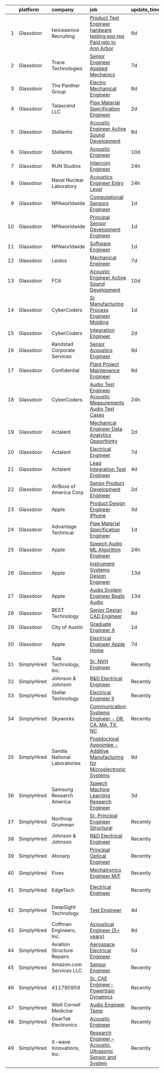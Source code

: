 

|    | platform    | company                      | job                                                                                                                                                                                                                                                                                                                                                                                                                                                                                                                                                                                                                                                                                                                                                                                                                                                                                                                                                                                                                                                                                                                                                                                                                                                                                                                                                                                                                                                                                                                                                      | update_time   | location                       |
|---:|:------------|:-----------------------------|:---------------------------------------------------------------------------------------------------------------------------------------------------------------------------------------------------------------------------------------------------------------------------------------------------------------------------------------------------------------------------------------------------------------------------------------------------------------------------------------------------------------------------------------------------------------------------------------------------------------------------------------------------------------------------------------------------------------------------------------------------------------------------------------------------------------------------------------------------------------------------------------------------------------------------------------------------------------------------------------------------------------------------------------------------------------------------------------------------------------------------------------------------------------------------------------------------------------------------------------------------------------------------------------------------------------------------------------------------------------------------------------------------------------------------------------------------------------------------------------------------------------------------------------------------------|:--------------|:-------------------------------|
|  1 | Glassdoor   | twiceasnice Recruiting       | [Product Test Engineer  hardware testing exp  req  Paid relo to Ann Arbor ](https://www.glassdoor.com/partner/jobListing.htm?pos=124&ao=1110586&s=58&guid=0000018290d9b650b9b9500d5467fe70&src=GD_JOB_AD&t=SR&vt=w&ea=1&cs=1_1926d93a&cb=1660287563674&jobListingId=1008056457133&cpc=A65DF3A704A48F9B&jrtk=3-0-1ga8djdjnjor8801-1ga8djdk7ihlh800-818408ee6953d690--6NYlbfkN0AIiLXtwtv0BDns9BiY4ItblantFozdL6jLmLxNvS8mvobmNrnUvGB6oO9HVe588FX1XpSwbcwc2xKDwcUNHfmp6JlLdOf3v2O-_cxYwq284dPXtGxhdyVdw3-UoqzFprDS0GQbYOl5dao4Y8MC_E9ezcu-jKQdwydv6ZpBML5NWem6rWLN8r5N6sPkWEFQcgxZD8x7QE81cQQ3N6ZZUWWHtOeRDluBl3yxdI2fN0jsrvCb26xE7zXlAO9-z1lTwKlEaDq_ewLPM-NOhz-z5TGCziFUlAGBPrbymU8_XW5Y-aa2-gY3WJm8i5f5WKW_7VRAf4jKvhMub9iuldVNr4qQO0XnumUP6as41dfdYlHhlG682vTTfnHB95pB_CfctQJvjH7dI21ioB2XS-U9zOh3StRh3bYYN4nvr9Rx6lFxokK6Pcfr28D3drm3l_gFG1XhytKHsr7kNecbLQL4z44rfFk-gc7-2Z38Mg7Fw2bF3aIx2q43kpRezbxL26o0BS_SURTL9zD9cgvNFwf7vDdpzYWDmk_mB3IOIsj4iWtXl19FBirdi6f_Ubw5O5QyjqY%3D)                                                                                                                                                                                                                                                                                                                                                                                                                                                                                                                                                                       | 6d            | Michigan                       |
|  2 | Glassdoor   | Trane Technologies           | [Senior Engineer  Applied Mechanics](https://www.glassdoor.com/partner/jobListing.htm?pos=109&ao=1110586&s=58&guid=0000018290d9b650b9b9500d5467fe70&src=GD_JOB_AD&t=SR&vt=w&cs=1_8f453bd9&cb=1660287563672&jobListingId=1008052888709&cpc=EA19F5B90D514204&jrtk=3-0-1ga8djdjnjor8801-1ga8djdk7ihlh800-7162144d83919945--6NYlbfkN0Da44vtOp6gikr8DZH0EXuV_TqGL9GOBsYLC_HWBST2HHQE6ZuzaTGDEXu8_Ke6egeovbPLMWrBH0CFUGJW2omBKMcaWm38yMnw0IBv5qWktFBgsmtnj_i9ppx0yCDQJZoca_uDxBD3UDjvT_QueGFvuf0Rr229fgc73tfm_HFx946MP9qXvi6lsrQsxm7IZyBt8e0aVRew9imWL6d0MDVbD0RMHnu6OTrTmhn9uwOR5tKN1CyJyhpJT0z5k0Kv96eDGKHMLrT5jpaDF5OjeBl4HHQlSNsE5CbNANve2hshBD6MdYqQ2mF1NA0UQqH4SZXiPrhQXLsCJKnITGrtY5VA35EdPAsjVsOPQhaxpuvU6YnWTDWirTlnqe1SLEvtA9kr-B0hlvKNu2SzAfmkDykA6LXSQJjVVqXDnCxA3uKIhWR6MOCOrcw2Hjydn69sZPA9_tV4Rlt7fF1M0-4n-XiA8JKT7lO3p2jAm1amlZAVfARsImMbbSf9z3VhmdwLjXhxRbJwbbOs2rOW3-LX74xodhOGQbabKhWfa0d5VjB1cCwN1uobRS-yw7-9m0II4JpEfYWCzMx6DM21BTuCfzzrgl-o3cTO7tFwIbYdLdAsgrv9nSb9kj4U5bCE6_CNkPvKdZm4m8X36wDN6eTmPvP-I4LIdDZ3kj68X0FnYrPUbMGZ5ElcOjDvOwXmXGQP7sWxU1frab4MgCvRDEdUPCvcv3aXma7dXAkTztIuFLl6Fk79O7KDrlGckvFXZK6tMh0khKKn0bkcT99m3j-U6icWyBUzerJY0u_N61ddbvKoJFtIw_YxzX4_yWmo4RarmEVUTioGExCWlBI9c-7sFG6peHD8R6GU22dYgt2FSPsR7oVWMHBWTuhKNMZ_uVaJKR58ILF-nQrO5sdLDaCj6ZrZpO32L8X6iYbZyJ77O5v0Dty7fQvybZrtgQj4MOMAz2jAZWWcKBsSKVhC6bbR9jBqj9tOWTLpF111EM9TA1qnK0-oeA1OQnv6AzapYSSPRTlQjcqDTF8zN9P9N-02GALrEhClb5Ie25w2FQvepGvZdirM7756d2uKUhvk5bBBCXua6Z67K32f91gyVI85GeCv9Y3XCVPfY3fSy9gJ8ylpek1sHvzVQon7t0dxtM5f5XnNVUg5mJuY2urRSr2S7gUi) | 7d            | Minneapolis, MN                |
|  3 | Glassdoor   | The Panther Group            | [Electro Mechanical Engineer](https://www.glassdoor.com/partner/jobListing.htm?pos=113&ao=1110586&s=58&guid=0000018290d9b650b9b9500d5467fe70&src=GD_JOB_AD&t=SR&vt=w&ea=1&cs=1_b4b1e434&cb=1660287563673&jobListingId=1008050059048&cpc=7F6F94E2229B3AB5&jrtk=3-0-1ga8djdjnjor8801-1ga8djdk7ihlh800-9bce4c443ee2930e--6NYlbfkN0CNPMheye81CzYnvunZY7yovNfSZKsgaMjzK-BTgXufI2fDZqb14OtID8EITmQy8dP78hRLJsh6iTajQqbvgwvBxltJ_9vqBoxt12fV9NNkJJ5TTAZhNVf6N1ZjLvXmUm0ZpLI7GSPFe2upSBoDuOcAykBCwlsAOt8C4PLhmJCcx70hWAcwIc5Ouq7mk0X4SUUCg32h0WX9pyvN782CPkMW1nuy2npPhhO2RgZX6mvsnn5_OMATXgygGXUwoqA251t5mI54ongdHqEJrrMfT3yEvlj9GQCK2Z8gGQS9WncKq33pmGA7QxlltmidHHI6pple6ymN1P9vDGoWvrLEzXLO8UaJSQCx0Mt1KJz8vZou2VgluYW3chw_P80c_jkjSd0BWVnz7ztKaZasTROgVjRKLo38TrtjSwa7pnAQMJSjlR964RxZUV2wgaGRRr6Ds0dDUlDGcVtNFL4LAr4ODlNdLmfnu9F9Tj8DyofFRxRWOpv2Si_-GvyHrL_Vs--e0mxhXw48JNh7yN_VfFJ-Tbv_)                                                                                                                                                                                                                                                                                                                                                                                                                                                                                                                                                                                                                                                                   | 8d            | Westford, MA                   |
|  4 | Glassdoor   | Talascend LLC                | [Pipe Material Specification Engineer](https://www.glassdoor.com/partner/jobListing.htm?pos=118&ao=1110586&s=58&guid=0000018290d9b650b9b9500d5467fe70&src=GD_JOB_AD&t=SR&vt=w&cs=1_bb0705a8&cb=1660287563674&jobListingId=1008063617075&cpc=0C139D4CAD5A6DB2&jrtk=3-0-1ga8djdjnjor8801-1ga8djdk7ihlh800-c14114ed11fa4084--6NYlbfkN0A-3IYaeEhfDCYezwuNiSoEZhCKQ47a3B5wpd5gd9dwuflAjOs3iev0mYUVRxAkCL0xS6j8y4EC6Nl_8UW4ctLQsk2_5x7_Nhs2809fQ4dMsYtoPtDWnqc-9fBvUvtF6rMi5tG-3ouzlk7wl_wADGqLy__os7ejZAXlwAzewH4pcEn_9-CReWt9ohgKUvNu1PKmidc_FRPEVs7hJBWEDtjhLUiN_u_G7rCeXwh1vUsyqe1Gg0GZOFi6M8o-8LzHv1ewp4LAly4pI_2ApTOyl8ayZG9cNW73RfGdHK3sB7oYhWjFqtixilAmmu5zWqNvY9Zh7YHF3KjxLyAsF0cLn3Z7MCrXNwqTWvHDP8AzdxqADtLmnDz2_UfLYam37TR77vV0WYO_4_tuaQs3Rm10TZQ69lYsu0DuIWYAv6k6DUHStAHc-RvaJUzWW8sl_kGjJzxCEAn7IqWPMTjCuJ9IDCYfoxikrK9fcJuM4OlwhtKEdSbKmU0Z4r-u5w3ChnmksM4TWf7MlhzMaOU5ZnGVrWrdHAwpEJW9HGMBuzbJedrPC4jHM0XX1d35BVuiEEFXLwpMz-zA0Lc9mM_PHXrUvr_cUvChi51KTg2tNZ7azY35T7tu2GkPT_wyOWhrQwL2lTk%3D)                                                                                                                                                                                                                                                                                                                                                                                                                                                                                                                                                 | 2d            | Houston, TX                    |
|  5 | Glassdoor   | Stellantis                   | [Acoustic Engineer   Active Sound Development](https://www.glassdoor.com/partner/jobListing.htm?pos=102&ao=1110586&s=58&guid=0000018290d9b650b9b9500d5467fe70&src=GD_JOB_AD&t=SR&vt=w&cs=1_acabc0cd&cb=1660287563670&jobListingId=1008050204290&cpc=654405A9B1E0A9F5&jrtk=3-0-1ga8djdjnjor8801-1ga8djdk7ihlh800-c7e2570fed956f69--6NYlbfkN0ACPwgM8vN-agjfeQIp8j7bA6rWcStjIJMvSUoZk9GVGcDJJwNgGW8XfQR4iiXNq551mEFrQ_g44G9Ra8-4xH1eQBHZaYwz4Dulg-60AXEjNOAEK1_ISQpjsxwV1js2DDl6hmwUZ70xW1aPBEr4ApYcpRaWNBJD2bkUkZtTiKnn-FZ7CHhQL5KKVIK2i9A-oiE4eeS4JEwjCxmqOtc3X7AmM5b5iPND0Y_mNXoX7jD2qWey2wnSfXyTFK-RvPogq7MxPv9avE_HSiwBohpsuQwYEHSfG-noQO1uFS05_EbLsenk5YEjFlBZh0UbazF-edg0knFW6B2OCZL9Ged1v0RF2_J_BaR3_Xr2INDSsJY30YFEnC6ex4WP0-NHgcVu1K7usm-H80cVLAmxppNf2yNNrwWGkF2_Ukae1ZaWyeznPRqJaHOhF_2Azz55C_Q_yXu7p4V8Trn-WkW81WRmIZ_EdCN8GiDCiEU0pt7MF6OcdAyErXCG4Ad5OsbkR9qCaKtepxM-e0wjPDu3w2-X51-4PvVrSt7gsbBKPdqNcqALcw%3D%3D)                                                                                                                                                                                                                                                                                                                                                                                                                                                                                                                                                                                                                           | 8d            | Auburn Hills, MI               |
|  6 | Glassdoor   | Stellantis                   | [Acoustic Engineer](https://www.glassdoor.com/partner/jobListing.htm?pos=126&ao=1136043&s=58&guid=0000018290d9b650b9b9500d5467fe70&src=GD_JOB_AD&t=SR&vt=w&cs=1_32bb7c33&cb=1660287563674&jobListingId=1008044719763&jrtk=3-0-1ga8djdjnjor8801-1ga8djdk7ihlh800-33c83221f6438577-)                                                                                                                                                                                                                                                                                                                                                                                                                                                                                                                                                                                                                                                                                                                                                                                                                                                                                                                                                                                                                                                                                                                                                                                                                                                                       | 10d           | Auburn Hills, MI               |
|  7 | Glassdoor   | RUN Studios                  | [Intercom Engineer](https://www.glassdoor.com/partner/jobListing.htm?pos=129&ao=1136043&s=58&guid=0000018290d9b650b9b9500d5467fe70&src=GD_JOB_AD&t=SR&vt=w&cs=1_8112ce71&cb=1660287563674&jobListingId=1008067515374&jrtk=3-0-1ga8djdjnjor8801-1ga8djdk7ihlh800-bde0d3f7a9f0b29f-)                                                                                                                                                                                                                                                                                                                                                                                                                                                                                                                                                                                                                                                                                                                                                                                                                                                                                                                                                                                                                                                                                                                                                                                                                                                                       | 24h           | Redmond, WA                    |
|  8 | Glassdoor   | Naval Nuclear Laboratory     | [Acoustics Engineer  Entry Level ](https://www.glassdoor.com/partner/jobListing.htm?pos=130&ao=1136043&s=58&guid=0000018290d9b650b9b9500d5467fe70&src=GD_JOB_AD&t=SR&vt=w&cs=1_47b0e61d&cb=1660287563674&jobListingId=1008066571741&jrtk=3-0-1ga8djdjnjor8801-1ga8djdk7ihlh800-66c6ea0d955423f3-)                                                                                                                                                                                                                                                                                                                                                                                                                                                                                                                                                                                                                                                                                                                                                                                                                                                                                                                                                                                                                                                                                                                                                                                                                                                        | 24h           | West Mifflin, PA               |
|  9 | Glassdoor   | NPAworldwide                 | [Computational Sensors Engineer](https://www.glassdoor.com/partner/jobListing.htm?pos=111&ao=1110586&s=58&guid=0000018290d9b650b9b9500d5467fe70&src=GD_JOB_AD&t=SR&vt=w&cs=1_d8ecf0f9&cb=1660287563672&jobListingId=1008065054333&cpc=AC285F3A3ECA6BB0&jrtk=3-0-1ga8djdjnjor8801-1ga8djdk7ihlh800-0624bb706b82a1e6--6NYlbfkN0C9BnvUC2OfFUcEeCwFAziw5WmrWmoYFT5czV5v4GtF8yAU3TOaJTADF1LsBJ8rk5it0gqQsKc1GhmqX7DuQ1bghkVMtvTGXEXHZLqOlW70hBFJ8IJ_0RLETyKdyukX3ysw9fcQVpU2pn8uQNHs83WSINjuB0HbWevvUAGGNywLoJGeBjnFTUiN6fxn8W5pCwinHPeI7AmGINOKihrH4qUaG4eBiouBsI0GqQ2rbeykMoZsCTPa5Fh2ASByEfwB5cY5FyhvafYUzvO52JGHcN3UlgSU_id_LrqwuogvdacXF64IXa6HBnjJsCM1vqI_nhrxarkFJJ4sRFeusFAvRjwgl_Y4uebLQwI6bQMlOv9rFAJ5dEoCLbuTNh-41TPT7oaGtO2lRwunfhcW8I93ezPdDyPRWvTB4gd_4V-u6zgvX6PzN5In84LmgfuEKxYyYbAWC3uvWsVdoB0AvOXjbefB5bjCbBgFumyvOYYytuzPwAFTQmw2oBtJOLm5uywbiHpMuhM4YhKLKUa8EjOwR3-301J4bUTks_w%3D)                                                                                                                                                                                                                                                                                                                                                                                                                                                                                                                                                                                                                                                       | 1d            | Cambridge, MA                  |
| 10 | Glassdoor   | NPAworldwide                 | [Principal Sensor Development Engineer](https://www.glassdoor.com/partner/jobListing.htm?pos=123&ao=1110586&s=58&guid=0000018290d9b650b9b9500d5467fe70&src=GD_JOB_AD&t=SR&vt=w&cs=1_3c4edc57&cb=1660287563674&jobListingId=1008065054688&cpc=F41FEAB56D215062&jrtk=3-0-1ga8djdjnjor8801-1ga8djdk7ihlh800-c675e75894e4b711--6NYlbfkN0C9BnvUC2OfFUcEeCwFAziw5WmrWmoYFT5czV5v4GtF8yAU3TOaJTADF1LsBJ8rk5it0gqQsKc1GrLGn4SNA-2P1rusDar7QehVblwO-Z2jaIxh3lbd4vAlE1Z7cPaHAylW4UGUpLNnh6xnhT7BZHzAbZSnsr6o-08KG5yyjzsAkSamwr72UhTKt6RXyZpo_6y31O5bEGJ39XQGFYhmZLZR7pfsh_FqvKQWg9hMVLau-O1Y3QeO0rMswp69hVKmHIuI1C0HSkk0oL_3UkPVfXDjDIOWI9YZ4vt6xlOvPyCqpei3rEgiPyoA_UrlHravYx_tq7Ll58H2AP7PYd0TpcLap-jfXU4mwSFV6qex79G21aJlNVMLifnW2qQPmeyp_Kkc06zEhpfguER6dX-h3FzzILGuvDxuOA0ZKvfT-6Oh0yGaMNP5bZOWD_ZYmwMPE6qYgz81rtyXE2pwrxMjzbJ_K1JLqT_7P_bM1DIocEmtIdSj5sqtPHx0m34_Gibcac5Bo_TNwT7SQCV-x66s4x75N0d4CgiNczQ%3D)                                                                                                                                                                                                                                                                                                                                                                                                                                                                                                                                                                                                                                                | 1d            | Cambridge, MA                  |
| 11 | Glassdoor   | NPAworldwide                 | [Software Engineer](https://www.glassdoor.com/partner/jobListing.htm?pos=117&ao=1110586&s=58&guid=0000018290d9b650b9b9500d5467fe70&src=GD_JOB_AD&t=SR&vt=w&cs=1_0e1a6dc0&cb=1660287563674&jobListingId=1008065054332&cpc=F41FEAB56D215062&jrtk=3-0-1ga8djdjnjor8801-1ga8djdk7ihlh800-1b42747f7f84df9f--6NYlbfkN0C9BnvUC2OfFUcEeCwFAziw5WmrWmoYFT5czV5v4GtF8yAU3TOaJTADF1LsBJ8rk5it0gqQsKc1GmcmWXD1n4l170qxofn1YaOiklylE7o_6WOfKk0axPgkXyA-Qg4s2-3ZKsyPL7sao5RQacuoCd7GdNm0u1u1zgEnGNauWJJF11fzwh5l2E06dMba0ZRaMTVIdFJbkLBgjSfQTKnp4RlGjMHk2uJW_IV3cQ7kqiLG3GamHO2AAiGKx5vsgEiiyekJYJf6-W10CDYv7k_eLV5jKo47rdVOiO-Cc8wUbM5trlWlpo_GhLu5RhZ3gcq2JiRZ61OEGF_OJ9PRnNI9D0EeYbDWjRXZ_NUYDgqqCdJeltzIbrItAQJxkinFfUtxlWKS5-aIk2xfhr7nI2o5_Qv9FD_j6Q8PCBNUUq3RowJC0wWqh8j7Xhn6R9mUoKN6P0DR_18BCIlMIQGAWg7_4SaCmB_6IHLHvYXW_n-AjA4r-uMhoUvFOPDtlDvLb-0HL5hOKaFFg5yHkCgym8WSQXpZ_vg4R39w3cM%3D)                                                                                                                                                                                                                                                                                                                                                                                                                                                                                                                                                                                                                                                                    | 1d            | Concord, MA                    |
| 12 | Glassdoor   | Leidos                       | [Mechanical Engineer](https://www.glassdoor.com/partner/jobListing.htm?pos=104&ao=1110586&s=58&guid=0000018290d9b650b9b9500d5467fe70&src=GD_JOB_AD&t=SR&vt=w&cs=1_b33b48d0&cb=1660287563671&jobListingId=1008053694720&cpc=9C4F014304452074&jrtk=3-0-1ga8djdjnjor8801-1ga8djdk7ihlh800-c6450fb10b458ebf--6NYlbfkN0CZUO70VSdYKA8PR3jfrSh5ljhqJhfDt0PzQCMubt8cRihWbmqO_-Ccw6DGinMZCyIPWtTPPZwF6UgqaVCwLr_hxp5BhKDxUT6PykQEQc_QvVclc29c7X1TkEBxbSqjiHIslcrEBKkKZ4VTVCWpvJqO1x1TU1SR5qYEqCjEDaO3rrAV5IUZFZIRNINZvepyyz7ZSlNJ2ITS_Nmh8YxeeXVe9IiI0E5Q9RgId3bTByBdWRJKmbitNP92Czl5NOF9PysBQbA1bXU7AVBonh5Kq3_rxqrARKWOlikOpInF5k0DkaGw0P5SX1it0exfD1Urn-evThSsuVKMkR89onrGwbtdHQ2J86pF31JF6m7GHbDVWNAxZ8NL7yf78JxzsqoWJyciQc0E5_6iD_wUKxwTlU6e6QFmimGWHSH3H2Bh7I6_6SjvQLUad2chifph6GUq7vSRE2Ha3kqHhXs3TQUIOaU_bOFhABX96n8xraz1ICokYSId0FqcexjCMVHJp5453WzdAJKViBxwl7w_tRXww5MkzZs3dN3TnK4JEp-sp31FLYrQNg80pop4WritnuTa92czEpwzJhg1lZVwxAG-4VjW5wibjcDUnrzkWQT7Wue6Qya_n4r_OsaY)                                                                                                                                                                                                                                                                                                                                                                                                                                                                                                                                                                                | 7d            | Lynnwood, WA                   |
| 13 | Glassdoor   | FCA                          | [Acoustic Engineer   Active Sound Development](https://www.glassdoor.com/partner/jobListing.htm?pos=128&ao=1136043&s=58&guid=0000018290d9b650b9b9500d5467fe70&src=GD_JOB_AD&t=SR&vt=w&cs=1_40210ddd&cb=1660287563674&jobListingId=1008044656465&jrtk=3-0-1ga8djdjnjor8801-1ga8djdk7ihlh800-8619064cef4d19a9-)                                                                                                                                                                                                                                                                                                                                                                                                                                                                                                                                                                                                                                                                                                                                                                                                                                                                                                                                                                                                                                                                                                                                                                                                                                            | 10d           | Auburn Hills, MI               |
| 14 | Glassdoor   | CyberCoders                  | [Sr  Manufacturing Process Engineer   Molding](https://www.glassdoor.com/partner/jobListing.htm?pos=121&ao=1110586&s=58&guid=0000018290d9b650b9b9500d5467fe70&src=GD_JOB_AD&t=SR&vt=w&ea=1&cs=1_3a4b7d61&cb=1660287563674&jobListingId=1008065501639&cpc=FB7E4A1762AE5BEC&jrtk=3-0-1ga8djdjnjor8801-1ga8djdk7ihlh800-a7bbd089cfa4238d--6NYlbfkN0CpFJQzrgRR8WqXWK1qKKEqALWJw739KlKqr2H-MSI4eoBlI4EFrmor2FYZMP3muM0eNtLtTzK2zcQJ9tGJvHo5IwX_65EcvjjzhgqA4OKfeh2ZxIlJ6JvjeYS2ax-yEgsU7h_FoVg3yjcMN9kUXtwSHb_6X6iaAmfHoiqxrpF8S6o5EpS6JvyhQEBRmmFkxbcssXpomdzf6fBXF3aJtTZJYtI9FOn6fU-Cp-1s1g-PCSSAsX3DrW8MnQGZ7nmilwdgH4X-bQwfbnYfODLHmuh-JSmi24Mn_Kb5zpsRkqOw7JzqIZ2_kw8dYj8rxI4pqrvGM8QPwubPGCXnEeOOoYCVC4yHpc9wg2SYshU-kqRbmJEINmqGUKxsF5uDkNqzPLkjsdOL9TQDjV29YAlBugrtMT2FxljGEBMvrUZYk06XHrTiGMCRATUBXfUXvDKmjiTY-KKjL8m4O1hfrx2-O8I4E0OOmGG0wwzTOWA4V4SdlNoNa0kIIZy1IXCB6tl_rYbm5ChjylbVoqThPV4axNC-PTKPamaDKmiQC0Ce5LDupcPtz9F7w25sU5KSBfO1tLwc5dZvAKv6KDiaUceituVeEs5AFIOGURPjgqJZVR2tqoNvLP1SsJ1kaQrKY-diMWpXbEAwloOlWYK_p6X2YcTpEWcp6MFSVVnwHFLwXKbHncRnOJFFalv0nHbC8FAeKfZSNVQU52iY2_NANLKBctwJiRR7b1PBu0bDSNB8SuLdDCEf3o7C4N0043AazKipInFn8JzWMKokYPy3QpDKkzRNRJUq54IXIhheW2JcqTI4Nn7_B-xS_VMuutM1xy2nUZ9SiO-XVcH56Gpf0DbcQQmOLQ6YoNc1w6UEcy4CNZ29yblFsCPnOWQdsMCwiFVCKhhIBz9tsReYNMq9Uz9Ug1po5x5q2LD9FpXdFGlzWvJSg0sa96C8z3Y9_AniGXWNVxKZJyaiBHNwOqf4Ffyo3q9k-2c_kLZfPGA%3D)                                                                                                                                                                    | 1d            | Santa Clara, CA                |
| 15 | Glassdoor   | CyberCoders                  | [Integration Engineer](https://www.glassdoor.com/partner/jobListing.htm?pos=119&ao=1110586&s=58&guid=0000018290d9b650b9b9500d5467fe70&src=GD_JOB_AD&t=SR&vt=w&ea=1&cs=1_1d954c55&cb=1660287563674&jobListingId=1008063656634&cpc=451933188B21919D&jrtk=3-0-1ga8djdjnjor8801-1ga8djdk7ihlh800-773ed9b15a31f915--6NYlbfkN0CpFJQzrgRR8WqXWK1qKKEqALWJw739KlKqr2H-MSI4eoBlI4EFrmor2FYZMP3muM03bwn0NY0A9mnS05Coj7KC8vO5ttySJHF-fbV3M7PK_L2W3Gc_xTPKdFDPFDETDaxtcMgmwp8wmYgXh1SwrpUas7hmzqBxJPJaYCXqIhUHIRobLqZwRY_hqG2hnI6s5L3Zc_tPNdrpszkL0erdiAJB319Lsd50oOZBXFgnGlsgDwkFX4fDrMsIl9TqKuVkMck8LOp1G_oWPEiESLur6mBqGa88g_8r6NkRj6VfkTVngjt9oVBOT0RmZPY9hNxbFj5eogqA4au6vgDxn2JypTeubcE1mlNJv9NmOPocvC5WKCYozhCqU7FMrr97jqKvlIo1vfg96a69ARMB2NLv6g2Vvpslgz_qfnMs1-1h86BFdT7lab74jsq42jA0LgHtPs9e6dy0fMPHpZxQjIXojQLx3BTTaRPnfQjxW23Y2kQhIJOQLxftLQuyrk3KfTPUvvOlb6ej7H4CD0x_qLwCYFFDebUVKc70da1avRP2g2JYuYbPDDc7_UbQiDIrBoPCZoRL-YrPFXiCsQkiFfz1PTKHKZBwRx_FRynSnrRt5GCm5fhj3QCJCIX373GD_P7DP3t6EYCfPqFhD6OpL89o2aGfMFqZJYKnF3dLC_GB2agIF5UQptr6Pz5e6FU_zisKSTJbHbveaCJI725QZVQJNhzqDUnH5RbYZ6xl0WrP9tALAWnv7HsLTSaqaIqiNLDKGyL5P3zl5tURhKxq9AZ1ndeZBrywcb8MltvIdfLpLSGBwvmn96vE73hNJR4QjelzMUM1n6MA4fCKmu7XphJxyUBm2rc9AkHLmRqu08HY66_8Xz0amaL5An61g1SetAn-AZ9jrbYl-5GDQMWIjr93JqrmIsuZ-aM6ygliMhMSuzeb4YlAg_Xi3pFBYkPUkw2AVi2OBUvkTF7aqqJUPDj9r_E6f2NrSD0aypw%3D)                                                                                                                                                                                            | 2d            | Torrance, CA                   |
| 16 | Glassdoor   | Randstad Corporate Services  | [Senior Acoustics Engineer](https://www.glassdoor.com/partner/jobListing.htm?pos=115&ao=1110586&s=58&guid=0000018290d9b650b9b9500d5467fe70&src=GD_JOB_AD&t=SR&vt=w&ea=1&cs=1_bd7ca419&cb=1660287563674&jobListingId=1008047311796&cpc=AC285F3A3ECA6BB0&jrtk=3-0-1ga8djdjnjor8801-1ga8djdk7ihlh800-5354e8343032ae48--6NYlbfkN0BI5uAquhv6luMiTjTK_pX6QnJ2xp26kgPF5SzwDlAeCi5lf3b2XVfwewJLgvbddXqfqjz0CzBFYIe8IFcKDmCqhjsNVM6GLkk-bLktEOA_qbqmbyyfB74S496b1v-kvy2XOp5QrjPvCFTxMwu3sdqp_YoUlYbCvGwg3ixody7DD3QbLRRVdELCRqB-0akeXh74FokBUlDu6okefVn2IAcNeqWxM1SZbVmT5ZzgTsTW9YGf0AFmdyOVNHBTeF6gNBbzuJzSknrAo1f1Tm4D2kfNKJKAeVdz2WvMLpsuRdfgGDc_annepvHe8lroJvgcwI0OOQXz9C2nHmZzAHx0tf5oBSrKhNCX4pDUW59m93yvQFwzZPP9Bk7Bn-QWVzAczeFNG1mm97zjpc5F2p9r8_jNSOOH1gi0LiGAiBGnhxJ-L-Gi0jYXb1NyBnVUhTnjhnu-ArAgCRJC9tugvxKO1gEgE4ks1YSHvn_apyioJ5O3UOTkdOm-F-z7xHDfPYWHWZGAL9RTaueDAivL-EVHNbXlx0oQlVnTYU4ZtjvHgZw0c3GdjRBSSmptzZn1GCPSQ6y_1bMWg1ZNEuihFNsM06NtKbOIMd5R-SlO8jwgtTX55CshXFY-wdlBg9m3s1VKQ-dWTYqGyHzbV1aSpuJ0rkVGIdMeo45rc4I%3D)                                                                                                                                                                                                                                                                                                                                                                                                                                                                                                                       | 9d            | Framingham, MA                 |
| 17 | Glassdoor   | Confidential                 | [Plant Project   Maintenance Engineer](https://www.glassdoor.com/partner/jobListing.htm?pos=101&ao=1110586&s=58&guid=0000018290d9b650b9b9500d5467fe70&src=GD_JOB_AD&t=SR&vt=w&ea=1&cs=1_7681f5b4&cb=1660287563671&jobListingId=1008047346230&cpc=4249AE273CFED721&jrtk=3-0-1ga8djdjnjor8801-1ga8djdk7ihlh800-90033ff793e851bf--6NYlbfkN0DAvRQmet0EgCz0IKvP3dAftOq399dcvM-7A98l9bA2GiWGmMN_5YQ3F6_UnzxDVcdSzCQeY3XHlBuSjA7e_vNm-fxK6Jwsd8yVZsSQhSZbUwCE4phySfmD6Pnq5Yaz6kIShhVgvglH9P7VP7bT2dRVdfdpN4inxGp3oSPc8Nb7EorAsvJ9KqFmBPymnS8sRDnfvPQTBnT4CwBs3CDWODFiWQ3AIeWNzTBX5m_mSkK6GypgcuP1MEXZOSxetIXEoOlzmZR4Z9QHFHqwzzc6l49tNmtzL7TSRnUoUiTclRlR1M1GR4646WBxE4LR7blvTU4F9rbq2hZyOnDoqirLmbMXXwKZiLuCxBORIu_BXmeVYLj5oKzmCiFyEY0TTZbFuZhoGASo_I0GWEW3DhKThj97rDn1ePcheX5aH7I0ggZcaxgVO8QPooYTPzCjj7kTANJzMjP6AXUK4t7f_4EFDX6iURS9Zj34BanQe3bRaJUcwiyplozAPabbnk3yfrjx3b6jorhpG6eVVTCey9e7rkzNpbybs8TonXc%3D)                                                                                                                                                                                                                                                                                                                                                                                                                                                                                                                                                                                                                                            | 9d            | Spartanburg, SC                |
| 18 | Glassdoor   | CyberCoders                  | [Audio Test Engineer  Acoustic Measurements Audio Test Cases](https://www.glassdoor.com/partner/jobListing.htm?pos=106&ao=1110586&s=58&guid=0000018290d9b650b9b9500d5467fe70&src=GD_JOB_AD&t=SR&vt=w&ea=1&cs=1_ee1af522&cb=1660287563672&jobListingId=1008067247966&cpc=451933188B21919D&jrtk=3-0-1ga8djdjnjor8801-1ga8djdk7ihlh800-d5afd3795dfecf86--6NYlbfkN0CpFJQzrgRR8WqXWK1qKKEqALWJw739KlKqr2H-MSI4eoBlI4EFrmor2FYZMP3muM1xxE9aPgfzRau9Vi4KfEujvH-MQSbMgoxxF8KFYeu18YdXiWNvbSBPBaNPXQ_KBBQ1iHK1YTDfZ2o3ZlLwhHcvUklLnXHvdUq6AINHIttGZ2WGZWj9osZJNjU671mKI97wwgv9iOp9mcXVI_pGZgo0-8rYgbDd-tcACK8ew_rAyB8ECKmRg7iOsiBfBpKv-x-K5QG-v12EftQaXj9ljoaCuMbn1qH2RuOvurlmqARvYuFPHhCBGmbw5dGu5EovskaDNiWGyAxDv0mhfvdEzylcpNNCEnLPOrpMtQnas4QfLAl6ZBq7qDGQoiOBBmIODPRo2kyOZY8r4X_c7IYa0vVCJlJlGITsAwBllNw_ul-o2eP6U7-QJEWwr2mk7exDnqP93wl9nS1GDLcKJl4jPWfd9TmrbGer8Rr4SU-V5vOpIKURqeDfRtZ-M-Ly2OV7G6uJfn6nEc8Y567XokjmEus_nYd_DmghjYl-eNnb4AeMwR_6q9RC_9CaxfekhJbB-y3EPlTkc4fdoOz6DDdtTm5W-73XiX5oD31kpjmyf0WgfH-1NejXr_21EzY8W8KNdTV7ChTQx53090Fyl-2ymjOPbvJjvq7Zpi2-irwIj1LVJFVAyGaWfi05-V9vL_1UEWJgg8Y0rbj-BZXWYCTKpNYxlzRkZNL_zj4kZGIpynlhsPImE96Cu5BN1e8HzN_5jZOhbYkA2jKrmAxNnapM5rpHBiZx7QMA_3oXyiikwXyD8FmoxXq_AzO9kPZbxBWFiNOzz6WBopCFB4OX6RiTQxLvhlmMurAai4C6rPzRjsqVJr0iNF6_4I5EGJegPnt3k-k_f_CTbBJUyuvl5rL4PCdiEY155tDM1nszt1lF_IvQ3dLaDkMg57_sEE1RN2WXyIBvtUoqpXQvinQhCww_K2HWhJ5f_6tFImXgQHJjJAH4QuyRY3t3RRmwtKK8pyuJ3w15eXVNh7n_Zw%3D%3D)                                                                                                       | 24h           | Los Angeles, CA                |
| 19 | Glassdoor   | Actalent                     | [Mechanical Engineer  Data Analytics Opporthinty](https://www.glassdoor.com/partner/jobListing.htm?pos=122&ao=1110586&s=58&guid=0000018290d9b650b9b9500d5467fe70&src=GD_JOB_AD&t=SR&vt=w&ea=1&cs=1_d9d778a8&cb=1660287563674&jobListingId=1008063306465&cpc=F4EED0218A761C36&jrtk=3-0-1ga8djdjnjor8801-1ga8djdk7ihlh800-e14e55d5dcbffad1--6NYlbfkN0ChYVx_I3yfZ_JDY3EFoivtqvi_stwnZ_kRt8Dowt_l_d1ydueao4NE-oUleRJ4yhjYgIbU2ZcCeM6eeygzWEDwICFn68Jy0bzSzY-UbI9Yt15gnUHXs3-fm84UizT55ZmhpORLPmZ_RIeqRd6eVRjHi4o5zMDRG1LMbuNB7vcvxqjcy3QfSiRhRWLw2I1v-dCyhIV0vyGsrjk6Xn38Xy-3Z9nxjWy2H9BVme2DT7djkUdX_15jKDrdfmY-LY9c_mL5j5w-ciaB8jsRCUrZ3prp9Jd3yukV1vzZoOKh_FxPYyv1WZXHX2mZNAoq2yko180VCzXBbQPnzTiBlGIeJTzsXENoAtUNcJCmvgYPV4ZBmJqeLcFcqZK3fJNJgqvR1oh4putBKFlMO9Vw7QknyJDp9VEElaD_7f34DLekXLimwZxufiDTFP8yZJ6h-bTs6gVYV6IOfDq14aWpJ0kyDKFTCYM76GJlRVSyUnmFDWkIExtiPL9FX08YmuOp2ubxg6Pfk_b9jyEEIL18piAEb0X4r2RO5VcelelTlzuB3b4lrMJvBR4a4G8C0vC-U7oL3avf4OgKqQB_F5wz-RtJU6iKw7Ds0_KWA3u0rPBhPQTtUr-88cwX5PIrzDqiT65ZFuGX0DLr4nQjrPjwZx1_wqowGdiMejtK-sfmYZKBtgA2Een4PHJ6BcoNb40XhawQIgcnaBTV1fddrl-slnp0tlpzsIQRw5k6xmYLzjAcJDpDLKGgqwitEYmN9P-kiJmpmpK0uFuRanmTxnPVeV-1SLlCXgkTlM6dZX2tIVln6BMnXJBjK-CN8mw-max7Z5tqMwNon-QmLLM1kCRofJocma7if30VGtNhJ1lzvrXI-zJnAyYsmalP9MSwwBjxKxXmRMlHb9kd9FgFgqwQzmLIhCFZxw-M65A7-2k5tjbvWn_Xh5DTYRnp1YLWLWFJy04kjdQEx7wbzS17PH0fLQEUqvrAjnGU0GHO80c%3D)                                                                                                                                                                 | 2d            | Princeton Junction, Mercer, NJ |
| 20 | Glassdoor   | Actalent                     | [Electrical Engineer](https://www.glassdoor.com/partner/jobListing.htm?pos=120&ao=1110586&s=58&guid=0000018290d9b650b9b9500d5467fe70&src=GD_JOB_AD&t=SR&vt=w&ea=1&cs=1_715830b7&cb=1660287563674&jobListingId=1008054423595&cpc=6FC5BA77C9A4CD78&jrtk=3-0-1ga8djdjnjor8801-1ga8djdk7ihlh800-8b3a2f5a7e447d4d--6NYlbfkN0ChYVx_I3yfZ_JDY3EFoivtqvi_stwnZ_kRt8Dowt_l_d1ydueao4NE-oUleRJ4yhhBOopjMyReYX5sHhT7FpnaNBVlJCuzJtIHGm7lWiwtde0hX1Ea-Mt_iKVGQv7ZinZaXaAzPITjHlwFk0E71Sjiiwea6lAXCmldHvcXe_ElS-0DW4Zy27hgfbblosWCafZ1EAA72yJQUfxsh991qvhZu1y9nXNRyex2y0cQdRByX-3T3Pj3tvhRyvmKvpy1M3FkcAM7jqmR3y-yRQdpJrUHOnUCDG3-Y9x9QgytakA45Z6xtdPnzW893s2X1DDD9uxV19wdsykufGolo3D8LT9_wXh00-UHp50wYHwG1bs3TH2Kvn72PiW33-ePiSy2Wrct0suS0WHtL7E8RRibr92RAIoWftIM5uVmJRABrjkUbG7o3LZrhhmx4q4XscWd5nA3e8XJnazt61i6LqGlzoS9YitJepmSdG748x0dEDzFcMmxpI5OZb1mQHJ4uCA84Z1DyNgg6qMAz2lfTk1rAJq_mOvtWrQLAvjH4EvkkvJYmO7iZewMrLTUsmS8gniVd4w3Pe7vhYHItyMrQUI_nAsHqOuZjtZ5OJ8hHAlYSLVjlet1lpN3PTq2WLS_3SxgCRmZM3pBqyXiIWrC9o-CVVhhH-zleGwZlqf2oPidz5kpa8DtpqXO4vLb1ZXaVsOH0fxZlnDzNvGe39r2fcH2v1hUmWK6KhPjnu5LU1IqhG91BWObODVpHVkSR9JGxgWxaaSd9zdjCZW9b3foXWt0cAy8jvdqeKH0Q_4vLits3bqFfQrptW8skHr-eShICILj4tEhMsA7AGyIk0yZNpxD158PkhYPWBRjr0DON3BMjJBb1y55HMkpJDcDhwvFkd4dEqxPvtw4N0uWXTgiwUJ0PS2VL0kfGgwxxbemWfPvio_tVpgPdiJyR9sx5o5K7qo0tKmzHjx10bUw3XUqRjsSHEblD30oCOV3H4w%3D)                                                                                                                                                                                             | 7d            | Lake Oswego, OR                |
| 21 | Glassdoor   | Actalent                     | [Lead Integration   Test Engineer](https://www.glassdoor.com/partner/jobListing.htm?pos=125&ao=1110586&s=58&guid=0000018290d9b650b9b9500d5467fe70&src=GD_JOB_AD&t=SR&vt=w&ea=1&cs=1_c026fe00&cb=1660287563674&jobListingId=1008058530085&cpc=334ABAF5D42DC775&jrtk=3-0-1ga8djdjnjor8801-1ga8djdk7ihlh800-8cc3ac32d612f951--6NYlbfkN0ChYVx_I3yfZ_JDY3EFoivtqvi_stwnZ_kRt8Dowt_l_d1ydueao4NE-oUleRJ4yhgF-sKQu-kw81e-xJ9pc9UO41f6vZsnmwuBwnAePyyMlogESlb7Sck_w0IhrHfjmDbIGAj6atxNtqkYx9vegmLcoq8x1L7SH5FW5CkfFzjNukZAacyQ8vvmOgMGYX0ZnH284YhFZjBLn08ZvJ18GsGi8zzU6QlczilOGtVowMezPa3_y2aoYZ8VbjaT2iNOurwli2dQ4g8VcVV8mwJsKplEAeHuEj8ATMLRpE5pQOfUKos_jRN9o77FogwqRW4jYantNTvXmE7w9LlFLdW8Oh9eKJUbeXco8rPZRRK8638_t_egFTxywm_O-9AaO_MOpd8Hl1bLKPt1rGD9n_QGtfx-LyFllrlknNi08LVruwJ3wn4VAcnDavjrX4PF8egzJ9Lh5R0tqxGfwkRvUJltKrqHJBh5wSKr_1WAVcHgIoUEPAignrinoUZw5BotWnp6zX_C3sTAcQfaoKUiPejcDQ2QVYUZ4jhcLjdJqSN897yeVQgk__C5DqM4-6oKdqTfsITzt9zyJJAFz_93vot2Bp5RGoThCEt78V9oLClbPiZpfqCqpanhHAWM8O7OpCPO9g4Q6dKZuPmemiO3Q9E1FV5z1g3sTh6qp1MwI8YyT1sXN1F6TZncX5rpfFEFe1vhPRL_lZh-w8ejwhegzU1oUqDCe1h9n_AoRpQHJSQAvzhIKmwwiwxrxkJJSF7FMOso3DItDKe09Bic6tskFCHALpFPBK5GnSbfgt8LXRegWlvxvdj0vTtrl9wJxL2kqTZzZhLvxXSifldf4kjcxUGJt7DFbbTYayVcWJlyEGN6tpxS5gkwJ7cJVMK9QLGTR_uofh5BeE__mXXhdhxbRVFtOLfjUbg1WaPsr0iArzn-cqtcQDkgpNz3lsEbPLQHzSZhK0qhTIBcuHBmv1L9XkZwyGVikXClg3YE5jU%3D)                                                                                                                                                                                | 4d            | Washington, DC                 |
| 22 | Glassdoor   | AirBoss of America Corp      | [Senior Product Development Engineer](https://www.glassdoor.com/partner/jobListing.htm?pos=114&ao=1110586&s=58&guid=0000018290d9b650b9b9500d5467fe70&src=GD_JOB_AD&t=SR&vt=w&ea=1&cs=1_b2e6976a&cb=1660287563673&jobListingId=1008062923072&cpc=334ABAF5D42DC775&jrtk=3-0-1ga8djdjnjor8801-1ga8djdk7ihlh800-44bc2623a7a3994f--6NYlbfkN0BSJTAkpxKnMRsiebhsGc54Qh4GGSoxRBFls5Ned6FVMaodQ-mvaeYLyAwvECua48iqMFDJGlE7jdfSxK_OIily-RGiRfpMzoqIS0zEreL1Yilj3boY06LjUJBYRuycV5E6cH9lH_XueAYd1bUqkWhATA5GpEaZ1okONwuJRZBikwjIukYqP0Le3zpNjnvGFgvf014lWEA5VBsWxU0UQVUXKofc0PFlpBUc2qoqT6trSGm6fv1fiUzxfNQiCEcKnvBw9aDwqaVCLhRgj3s0Cwshfxy1Ccs6pc8-50ygQLPLs6q2-Idmnj_NkPtyJGCiJdlpm9H5rxLq_G5rSG716Vj8IwjMM0ILlPHXiA_ChGCue5KUaEpFdvkrAqf6jKGjPoSMBxIDGkXCdwcvSLMVEdiyHlky8qO8D0xINlBf8NQFIiLuRgjEgiY3Op_A8WtY_MNbqqXV_oiBhpZawWV4ra8oORz76lmlBpqYFqrmlVlo0z7mm5G-gS2NM-alE5xgEI_K-12OHMIeh5mnykrlDXahJevslD95-u0CcNkkHOtgp6EJ93LijMCKuzrkIcV_2ac%3D)                                                                                                                                                                                                                                                                                                                                                                                                                                                                                                                                                                                                             | 2d            | Auburn Hills, MI               |
| 23 | Glassdoor   | Apple                        | [Product Design Engineer   iPhone](https://www.glassdoor.com/partner/jobListing.htm?pos=105&ao=1110586&s=58&guid=0000018290d9b650b9b9500d5467fe70&src=GD_JOB_AD&t=SR&vt=w&cs=1_82461f55&cb=1660287563671&jobListingId=1008061779638&cpc=8795CF9063CD573D&jrtk=3-0-1ga8djdjnjor8801-1ga8djdk7ihlh800-f3a7462d128c017e--6NYlbfkN0BvKrLyj5gPmtZO9T8euul8TCxuuKNOtzRJOomxnwSEodTz2Bc-sPZlO_uSwsktAejAVN66LsvZanPZ_CDQAKEPKU-Nb_EcRn_-h5xj8kQoi9d7auoLOEL4MMyfdkcVsJAg0zekAQzMhYbgszYVSUu82YYxNENmeq_KIaBIin3BULo_g8vEDwx8MAwA2qbN9GggDhWUr8kp0XdQpSusXKqhBq9jX0JUHfHd5Smh-yFGK_HZvAKzbvHIlsNFIkDgkKBT95gBA5YhNlIVdcJUBoUnrxxI1xN-j7-u24kAaMAEhifW8bBuXFhafoHGCJiZbP16auYC6Shfg1oEPkoPlFtGR_eKo8BkiY4TzxwhBEv95W9Jk57uAXTmCMaVsFUU2aqsfe3XmFRMDbqt9snMcRB6FAVMZ3c2TMYZs6-WVYsBRg9qKatPOwd_L1yaiOZt9EfNYMzu5VCiMMO6ZCt6kqVp_6fWLw5ee19y7RIA2G4lm8C1r5ozkGBDrIgDpBDGAu6zBYpD6r9oMUUt2jjNJCyHjUjiGUDLm0OC8O8JXYHyl3AfhQOXmXGmK5mQGxcaIHiiuqyzG6fFdWFNDLwLAl3x-3L5y3K5whlkD-j5v1f7cA7da_IDLETAnOn0vCdrxhRqGkmwSZWW8_rM91RH2zDXCm3Zc1Vc9mDzyvu2TLHwKfABRHb6TbPml-xz2J1xfSxDPiJw6JXS5Zv6sG61bUA9cQCoRVTcZz4Et8UUch_Phao5HpmV0VAFy6Wc7jz2Tpvg90HzJnbyskgSMybdE0gMHBvRod8sIg7k8QUMitP3iQ8zwrgDYMXRHHsJ0fgQ3ENwV3nPCLQ4xlJcucpWbcK2GLhppo5-LNrEP26RLhY8_XsL71iZm2RRztt_GA_PFaFKzZQv-jwS2-BzmfIDwQMQXx2MPwwwo7OY22bAJSSmvf9sEeEmL08k-nMmzhl0P661CkjpDZSICGjQIxAPzXCb)                                                                                                                                                                                                   | 3d            | Cupertino, CA                  |
| 24 | Glassdoor   | Advantage Technical          | [Pipe Material Specification Engineer](https://www.glassdoor.com/partner/jobListing.htm?pos=116&ao=1110586&s=58&guid=0000018290d9b650b9b9500d5467fe70&src=GD_JOB_AD&t=SR&vt=w&ea=1&cs=1_4265fe47&cb=1660287563674&jobListingId=1008065193949&cpc=6BF42D0955AE9A34&jrtk=3-0-1ga8djdjnjor8801-1ga8djdk7ihlh800-69e9dfff46cd314e--6NYlbfkN0CQRQ3eiV4YWjrRS1ho7HVQ9JO8v6Fb3eU0yDOJbdOiEguntuRlpE4-_N6DYLNj-Gpz_X17MIyD45E5qvuh62C0kJSa-Dioh343RhG2faJqqXB5d9phbF_r_HWaM1blnbHTjfJNQuxHouTHUUXejWm1nmr8B4PVPEj6OHUCCvNrmruXa3gh1FN6rIBLcKuSj-LvBQxM0WJksdwSHSMZog5UVnef57_x70A47Nhd0ChrRCuEcOjNX-h_gKbLWQ4VZVfaf5qkftF1BcYDCFl0B5QrwR8-zpjy29sDBxwrK1XPomW0-_KPW8WRV_HXOvl4_dJONbRzoFaz4YmygmiSXqga7_d9AS5_GG8EMIlJdXYNTf1pvssq9ZgNsJsckeqlPUoijGKv-NjRwtCvh2gzF7cfVxORxAIhBJ2ihlwX_DvLWMooUG8YNrpFmKBaVqL7-3rw6DklfD1X0vmjJYNLCYilllZ65Xavr7iwVPKfu_C0QI4V-So09nKOpFIv6od_rwhcjFNmhZkYG_YE3D6Ves4Y-CauY6uTu79LpVN-ZD5Y1T_ob8mo5WbXhR2c4cnvG74%3D)                                                                                                                                                                                                                                                                                                                                                                                                                                                                                                                                                                                                            | 1d            | Houston, TX                    |
| 25 | Glassdoor   | Apple                        | [Speech   Audio ML Algorithm Engineer](https://www.glassdoor.com/partner/jobListing.htm?pos=108&ao=1110586&s=58&guid=0000018290d9b650b9b9500d5467fe70&src=GD_JOB_AD&t=SR&vt=w&cs=1_022ec468&cb=1660287563672&jobListingId=1008066606047&cpc=9908D8D4413DBB8A&jrtk=3-0-1ga8djdjnjor8801-1ga8djdk7ihlh800-4bd19a550787995c--6NYlbfkN0BvKrLyj5gPmtZO9T8euul8TCxuuKNOtzRJOomxnwSEodTz2Bc-sPZl29JElYHfcoTQmgR2kLCqbz896zU7Ayzp2mIeuZoFH0p3pB-zTK20603ErE2aTw0Qwc9BgqJ4DR4v_yjIVaESKmxDOaTO2lNHYjCGSCWGpweUL273BrzL58tfzqmMbwzCCq3IyPm_pVnBLy4TBJX0lXXDs8_NzUBDx5K2oNcmt1W_wfQ_yP3F205TI_ICMoZByPNGQOizDgkMP6Aao9YBHfh2MqXWDfu4wV20ExxyLdVU8_pKCchXQY4J0BAXFOoRQ8n3QmuZHGm9JRHhUi4ztkVfCsmo1iZR3TGAcv0YIjrmhNIeS4i5W_QJxkJ4x26Id_aNobvQ31k9Cn5DMrVckQ-Fq1jW5mBJxqL-VKNE11jXE4koFIDygbIEsIA0_PoSrPBi0BxkQacQMEgnz50uwJeGeghJ-FMsowiDlsrPqUenGSjcqD9Sdp6dLhB8rkiA3GmfxvBqZ3fLRqMU3Xvhiwibgz-M-08S4jZHoCpnTG9551lVQU-RzCMrDtkpEfgm923SmEZDwlHG8BcKwu2qAAto9DQF9iWxXiQgDm7RA0ay8mAiEyv-_Mv0nrldj9xJL7nCxxRpviLPIkg3edYe4Zjfp5896W00exvYKcKE7F8XpU-cYm6tXygkc5G5DyNpILx7ag9FsdHXzz-SKGS--wyWXxCsNHi9DGmav4Yjn7ZP66W_LkDmpfrJjM67Uytr1VtsB7o05oe6KG14k4AKKDIbIVeknMj9lmJ2m5L0FKTvOEhz7y-kQPyXjdvvWJACZhVwYSzPfBd5NyYaX4MfdC5qWRgC-jRL3DXne6B4idReiqfqpZxY6Z8T_QvyWLmyEhWOGBjOco90UJzkIz16i0BOzBk05jC2RaSmaIJXm4_2qUB59u4OUyVbFB4gwgkSWz0Y0u7vRFFY71I4TT7DHoDkbUMiQm0h)                                                                                                                                                                                               | 24h           | Culver City, CA                |
| 26 | Glassdoor   | Apple                        | [Instrument Systems Design Engineer](https://www.glassdoor.com/partner/jobListing.htm?pos=110&ao=1110586&s=58&guid=0000018290d9b650b9b9500d5467fe70&src=GD_JOB_AD&t=SR&vt=w&cs=1_11a986df&cb=1660287563672&jobListingId=1008039163207&cpc=A65DF3A704A48F9B&jrtk=3-0-1ga8djdjnjor8801-1ga8djdk7ihlh800-903cd326c87c0671--6NYlbfkN0BvKrLyj5gPmtZO9T8euul8TCxuuKNOtzRJOomxnwSEodTz2Bc-sPZlSXfvz6ygy0uvrsfrpwmTnTQ0upkrM5IEHGB5qbWlVMufvDWQVgRL373HT4rF2jzkw2cK2AIM3A0TaU7Qx0Tf8-Zj8YlMxQab-N-8lW1kfv3reZ9utzXYKcfz4u0XNXbS0GhVbAUIJCjQKpHVRABII8VOt7VjTtz00nyO59-sBoWFr6quraFwBCjAWbhZPJxv05vzB0Pb_1te_UBN53gGBYIxo-kFYWnHxt-5sKEHuCN_0tvMSl1h2nLntFuluYjjQK20noeIMS15kWNMoRWJf8t1yA9ugMRvBpzO66fTjBqtCXAGPfktdLGwwzId2GXSDQYMeLKAjtph6Ov8HCtXakhrD3nQaX3E4lFr4jeJdm6KyQ_NanmAn38V8NgzsWQtaaI_VJxnWuSOxjAxImLGPsGdsMANB6C_ON_vd0BTmaH7SNajaJmtAYClrcbDvWkdyiM_5w8qfjVBrjOg68-r7d0VKACLTVwvHctEuEzaoNV-Eob5_9xQZ03fti-AkuZHr7jk8hxQeuuSkKY3N1O2bOYYqP1CWkFPk1aJB7R1ottptchNdL3T_uC1AgiqkxU6QRtPLer1MmFhAsrYVgDevgFtJSowu4CSwDKu5cNrYVnXNv8Acfv9VjDv9K7Trz0U4bAIxk-1cb823wF89ju1xT1HYfYHuRYvbmKmcnUrnsQEgMhYo6ZFNmiseeqDBAZi6j9A-wGO7jgDy8nYTfqn_-Ff8cS68PaIgz8-_kBt0CFraJP5VDGuyNLwdPp3i1XygXT-JZsVmmeV-YH6VQ0NmVo-eGzIZj_2xzINJBizJ7Z-n-4QwlwmvIbgId8ekAkcfWedsH7P2SjSgQL6UP55IyrpEhJWz86AakXSD55stkCOyN-pR9QIzrduHbjWWTEljiQfopTHyIaIQGiqnGtxWlbqjvlrhqMzZS8C1DbfD9Y%3D)                                                                                                                                                                                   | 13d           | Austin, TX                     |
| 27 | Glassdoor   | Apple                        | [Audio System Engineer   Beats Audio](https://www.glassdoor.com/partner/jobListing.htm?pos=112&ao=1110586&s=58&guid=0000018290d9b650b9b9500d5467fe70&src=GD_JOB_AD&t=SR&vt=w&cs=1_76046261&cb=1660287563673&jobListingId=1008037474000&cpc=8795CF9063CD573D&jrtk=3-0-1ga8djdjnjor8801-1ga8djdk7ihlh800-d7539845cc037a5c--6NYlbfkN0BvKrLyj5gPmtZO9T8euul8TCxuuKNOtzRJOomxnwSEodTz2Bc-sPZl5OJ9R4TJsNfTCrDSDZFUdlv2Uyvx-tNXNU1YCxy5evP8hqjKWDapaC64jvT4bRad0eTUgNBSDQIAboKF-lHMxysqK7BpBoPOPCnV_6RbfbUSE_vArmPYDlNRpCFCotW3FYSxZyU3uBa_cFgbwa8mcLcGc_GFyL9zQkKc771ZF5cUBuWVfEsHXpjtli8krRefjo9E63AVaB-m4VN4d6dHKGuvhSn68C9ddHIg-dhQppq_t7A7oToixBdCOzt_GkArZ3zfsvDuWELHkg8e8Gsxjg4JVcAHaFTh6_tdpe9gCnAjkJ93ujKVjftwtl4PstAtd4KZRdNctvUVIe_SaXqmpQkHwUsMq5nNj1rmZ2IHVcDWxk2iGRwdJShATB9dmcBJwyWHtBqbZ0aeBku1Rlf2KN4vmtNtdHwPZDr2emVQaZmuNmYDvXvUM1k1uiGX8v3hBxbMnSfLzqpxVei37f4Y5I3ZAxmVOtuLaAvnUphL0N0pMgMvoP0cZTrDCcSe1xoSIjXin2JnV7Ur-FNUHsSSQ_iKtjMSkTSPLNhCC4IG3G4TkbIqB0FdL7Oo7mfekSkqKlS10QeiaWsES_kuonO42uHLmXN7lLkYgs94IVHKWeMVAMCQZAp2UoWcORJdDPUwJwGEAtPd1Vcvzroxy_XrPOXRpqAB0-_MxeiTZpEpca0eZBQR5SbZItcVIMVnoU-NQyDGwwsTdvMz1eX0caK2QIZe825V94fRkXeUto4mYCY20uymNsF1-XponKR5JN3tL5mHjAG2s3MRd9ct2Vy5EFmCHjwnRnZCHB_ZNE5yb3Npg0V21BqI5tUIzCqscMAamAFN5nKOkZZ2RZFKb3lajQuu2X8pOGe5BRBG90HZUtbCBeCcTBUgg2wRlKYsGzRbN-1XwruHK3zovou-E7jrK1qkXMMoZCocJITRvzhtES8CRONZqtQpDw%3D%3D)                                                                                                                                                                    | 13d           | Culver City, CA                |
| 28 | Glassdoor   | BEST Technology              | [Senior Design   CAD Engineer](https://www.glassdoor.com/partner/jobListing.htm?pos=103&ao=1110586&s=58&guid=0000018290d9b650b9b9500d5467fe70&src=GD_JOB_AD&t=SR&vt=w&ea=1&cs=1_d30786da&cb=1660287563671&jobListingId=1008056105729&cpc=292986E5893862A2&jrtk=3-0-1ga8djdjnjor8801-1ga8djdk7ihlh800-4830504afc4a11ec--6NYlbfkN0DzJEayXC0TeIwOgBE6FFog7TD6PmaEYNBnGwXWQkIcqLi2HzxaMcNvJyd9nlAGdY3oJ7MZTbiCIPpR4qfVfBZWfjaIdZP1fPbfjNbRrSlrn4ZqUaaskJPIMAVvQi5IZMCk4UamyZ8nvcHkOkbbOi3HRr0bK42mBlYzniYPWT10AZts0n5D8ESpBbMqtHpaiVh2Ujhod5mgWd9zpK-wKiaIFVpCm_E8GUT2SbG2O--luH1Gt4S2o8-KOmatItwyWg3zeO2_ENVtcBzWqkaxlw4iz9rlF2K0YaFHlKK_8y6ZAcOITVKACFiMkg_bTczL_PB8Zmue7iZfAO34QN_SPPwQyE3VU-hQx9VBZGESf5Sfih7_ho6GNOxHvYFZv1UBab78fJNXPDR0RRJqZf0TQvzTNTaLmIxxewqa0VDclDIYbX-2B_JTEUzNqliLUjvYg39FTWvjbRY_Epx27yopmN5vADPrNRrdKfN2ZK4aakkGEp-nod7tr1780HHInxoJ62RACI695PY7cw%3D%3D)                                                                                                                                                                                                                                                                                                                                                                                                                                                                                                                                                                                                                                                                      | 6d            | Athens, TX                     |
| 29 | Glassdoor   | City of Austin               | [Graduate Engineer A](https://www.glassdoor.com/partner/jobListing.htm?pos=127&ao=1136043&s=58&guid=0000018290d9b650b9b9500d5467fe70&src=GD_JOB_AD&t=SR&vt=w&cs=1_3baa046f&cb=1660287563674&jobListingId=1008065256014&jrtk=3-0-1ga8djdjnjor8801-1ga8djdk7ihlh800-26b4209a392788df-)                                                                                                                                                                                                                                                                                                                                                                                                                                                                                                                                                                                                                                                                                                                                                                                                                                                                                                                                                                                                                                                                                                                                                                                                                                                                     | 1d            | Austin, TX                     |
| 30 | Glassdoor   | Apple                        | [Electrical Engineer   Apple Home](https://www.glassdoor.com/partner/jobListing.htm?pos=107&ao=1110586&s=58&guid=0000018290d9b650b9b9500d5467fe70&src=GD_JOB_AD&t=SR&vt=w&cs=1_02ff7e27&cb=1660287563672&jobListingId=1008052189594&cpc=8795CF9063CD573D&jrtk=3-0-1ga8djdjnjor8801-1ga8djdk7ihlh800-7250a3df434f6e3d--6NYlbfkN0BvKrLyj5gPmtZO9T8euul8TCxuuKNOtzRJOomxnwSEodTz2Bc-sPZlO_uSwsktAehTI0_4X15W3_V53pydUm-Z-OLyY-aV-sjzje6wSHyBaJjLGGJroeRO8_3uTF16TzfRCkHzwIFgnHf1rTKTzrXqCqKjAV-MqHsOONo-xuXog8REWCYznqejFlr6304Mm-jdsZ2NapXnHSkUe5pfBJC313iD_vOy2FGQna-HXQNuLSjnJguOcy-qykxY0kcykpdeqCYgZ8YQsmI1DuCeBvwkd7vRxO9lVlSr-ymsxrrEoY1l6tfedrOp0gzDh_4_GyaBLKPdEPv4P9xDv88z_MMe4hlNhITtg9Ke0CfsnDrVHS_hfSTIAsFkk4jKp4WgQUGUINB_7r53K5HZLh28yyWLGHSLKasM7iO4y5keu3cGSw4u2uXWtbH8L9_dI1UHyQjXAuf-Ja4rpuYADnF-jYsaAGRk4jR11Ae4or8gFWb8YaqP5sk5dip7F3rBQ5sdiLD2c_Mz7-_iiWgnhS-g3AK-XVtAapZVXubEgtIv0xTAVydh4-EWGsIFGdBzf85nAyIMI7IdCeuG5ThHlN4ld3s_BZ6UdMGQ5AExIIHXFTH7vnA32OG0dbFo863Gm0YEL83ljVkamQf6o5OYtiQk8-QkRjXItv0ugo6xlv-7XBmhIaXTD2u5s3QeLYZqXEEqxrMIGRiabMswZKQdNkkMZF-q6n4jkXgFiYsmi-BtI5_tceWBgrEjFt420crTdsKjWCR5H_DVMLZwfqhze8k_E_xfWgo0bTIu_AWMgz1K9McyPlPeIJ6-C2o4SpkatOR4-pkA2Hhl181XqDS9WqSGO8HkjGYV9lOok56F9qOXn0E9HeaU7jkBZzJnuMgBhZTfvnLGpts2naVTVxZTH98iqlu1jKY2YqrELQKlzMO9PVEtqZHobeevF2_iLx8DHOP-uJlnzUY3_phYRvQKnsBhI95s-wOy32RnUlX88NjIQkW1OA%3D%3D)                                                                                                                                                                       | 7d            | Cupertino, CA                  |
| 31 | SimplyHired | Tula Technology, Inc.        | [Sr. NVH Engineer](https://www.simplyhired.com/job/kMPw-01eiyi6YN7qs2K3m0lo0ODTLxp-m8DIHSi4UDnTUGOOIJA3BQ?q=acoustic+engineer)                                                                                                                                                                                                                                                                                                                                                                                                                                                                                                                                                                                                                                                                                                                                                                                                                                                                                                                                                                                                                                                                                                                                                                                                                                                                                                                                                                                                                           | Recently      | San Jose, CA                   |
| 32 | SimplyHired | Johnson & Johnson            | [R&D Electrical Engineer](https://www.simplyhired.com/job/rMMLJ8z8NK9Of2RSh3IhoSvaCXAFTesIaQYtXFlQk0pDEAt5r6bd0g?q=acoustic+engineer)                                                                                                                                                                                                                                                                                                                                                                                                                                                                                                                                                                                                                                                                                                                                                                                                                                                                                                                                                                                                                                                                                                                                                                                                                                                                                                                                                                                                                    | Recently      | Los Gatos, CA                  |
| 33 | SimplyHired | Stellar Technology           | [Electrical Engineer II](https://www.simplyhired.com/job/llPoCCeFwhRuBpLxkLeEk6WInvgaESX_GWiZv81IOJJumQqvp4xpSA?q=acoustic+engineer)                                                                                                                                                                                                                                                                                                                                                                                                                                                                                                                                                                                                                                                                                                                                                                                                                                                                                                                                                                                                                                                                                                                                                                                                                                                                                                                                                                                                                     | Recently      | Buffalo, NY                    |
| 34 | SimplyHired | Skyworks                     | [Communication Systems Engineer - OR, CA, MA, TX, NC](https://www.simplyhired.com/job/VdIEzfg0_PbnmfZwuHgO56HBGYWFEh4cgBHR8OXn0sxYBANreLHU0A?q=acoustic+engineer)                                                                                                                                                                                                                                                                                                                                                                                                                                                                                                                                                                                                                                                                                                                                                                                                                                                                                                                                                                                                                                                                                                                                                                                                                                                                                                                                                                                        | Recently      | Beaverton, OR                  |
| 35 | SimplyHired | Sandia National Laboratories | [Postdoctoral Appointee - Additive Manufacturing for Microelectronic Systems](https://www.simplyhired.com/job/RzvcAQmzmTg1Abl203YmXX_qyVtg1kFo3LNf2wKyu92G86be1A6xRg?q=acoustic+engineer)                                                                                                                                                                                                                                                                                                                                                                                                                                                                                                                                                                                                                                                                                                                                                                                                                                                                                                                                                                                                                                                                                                                                                                                                                                                                                                                                                                | 9d            | Albuquerque, NM                |
| 36 | SimplyHired | Samsung Research America     | [Speech Machine Learning Research Engineer](https://www.simplyhired.com/job/YFl1n-LW5CqxFN7JiYIJIXW6xgdFC5T6bZcYXs5d5cABuIpXdycl1A?q=acoustic+engineer)                                                                                                                                                                                                                                                                                                                                                                                                                                                                                                                                                                                                                                                                                                                                                                                                                                                                                                                                                                                                                                                                                                                                                                                                                                                                                                                                                                                                  | 3d            | Mountain View, CA              |
| 37 | SimplyHired | Northrop Grumman             | [Sr. Principal Engineer Structural](https://www.simplyhired.com/job/Q_ecsBQkCmzHQRVFSE46nFGFMwc9ubZAhr8qEsNkbgLimZ92pgpqlQ?q=acoustic+engineer)                                                                                                                                                                                                                                                                                                                                                                                                                                                                                                                                                                                                                                                                                                                                                                                                                                                                                                                                                                                                                                                                                                                                                                                                                                                                                                                                                                                                          | Recently      | Sunnyvale, CA                  |
| 38 | SimplyHired | Johnson & Johnson            | [R&D Electrical Engineer](https://www.simplyhired.com/job/rMMLJ8z8NK9Of2RSh3IhoSvaCXAFTesIaQYtXFlQk0pDEAt5r6bd0g?q=acoustic+engineer)                                                                                                                                                                                                                                                                                                                                                                                                                                                                                                                                                                                                                                                                                                                                                                                                                                                                                                                                                                                                                                                                                                                                                                                                                                                                                                                                                                                                                    | Recently      | Los Gatos, CA                  |
| 39 | SimplyHired | Atonarp                      | [Principal Optical Engineer](https://www.simplyhired.com/job/VZX0srPsV9UomZggLx3C1EwSQ3jONv74Tl3dU-LWQEF7Efh1eL3vqA?q=acoustic+engineer)                                                                                                                                                                                                                                                                                                                                                                                                                                                                                                                                                                                                                                                                                                                                                                                                                                                                                                                                                                                                                                                                                                                                                                                                                                                                                                                                                                                                                 | Recently      | Pleasanton, CA                 |
| 40 | SimplyHired | Fives                        | [Mechatronics Engineer M/F](https://www.simplyhired.com/job/OHGQYgm0TxDz9EGRtGE8YC2RU35ujQk_U0Qv3-KHblnhSO5HSefF8w?q=acoustic+engineer)                                                                                                                                                                                                                                                                                                                                                                                                                                                                                                                                                                                                                                                                                                                                                                                                                                                                                                                                                                                                                                                                                                                                                                                                                                                                                                                                                                                                                  | Recently      | Hebron, KY                     |
| 41 | SimplyHired | EdgeTech                     | [Electrical Engineer](https://www.simplyhired.com/job/9pC9S-fsxKAqE5CUtj9AwSJcWohV5SDSj_vvLxTXNLnHBl4YI_PYeQ?q=acoustic+engineer)                                                                                                                                                                                                                                                                                                                                                                                                                                                                                                                                                                                                                                                                                                                                                                                                                                                                                                                                                                                                                                                                                                                                                                                                                                                                                                                                                                                                                        | Recently      | West Wareham, MA               |
| 42 | SimplyHired | DeepSight Technology         | [Test Engineer](https://www.simplyhired.com/job/YjOdHvXmYcLredZl43VJz2QpLRSOeKEH7XiDJ4G1TMjTx0fKVLxEOQ?q=acoustic+engineer)                                                                                                                                                                                                                                                                                                                                                                                                                                                                                                                                                                                                                                                                                                                                                                                                                                                                                                                                                                                                                                                                                                                                                                                                                                                                                                                                                                                                                              | 4d            | Los Altos, CA +1 location      |
| 43 | SimplyHired | Coffman Engineers, Inc.      | [Acoustical Engineer (5+ years)](https://www.simplyhired.com/job/41tWoBJcKrR8QUvQL1EiSHWSTKwAGkBvZPZm29tgw-z1X2I1xOD9kA?q=acoustic+engineer)                                                                                                                                                                                                                                                                                                                                                                                                                                                                                                                                                                                                                                                                                                                                                                                                                                                                                                                                                                                                                                                                                                                                                                                                                                                                                                                                                                                                             | 9d            | San Diego, CA                  |
| 44 | SimplyHired | Aviation Structure Repairs   | [Aerospace Electrical Engineer](https://www.simplyhired.com/job/ELKwnNSDH5iHmUnP2-BK1eDW63WTkbDdpOgDzh8Rozz7cNupefpwDg?q=acoustic+engineer)                                                                                                                                                                                                                                                                                                                                                                                                                                                                                                                                                                                                                                                                                                                                                                                                                                                                                                                                                                                                                                                                                                                                                                                                                                                                                                                                                                                                              | 5d            | Houston, TX                    |
| 45 | SimplyHired | Amazon.com Services LLC      | [Sensor Engineer](https://www.simplyhired.com/job/KDu2DWQtNDMP8_1r429GvpFisVuO2nt85chHKwhwBfU5GG7Vuu1ufQ?q=acoustic+engineer)                                                                                                                                                                                                                                                                                                                                                                                                                                                                                                                                                                                                                                                                                                                                                                                                                                                                                                                                                                                                                                                                                                                                                                                                                                                                                                                                                                                                                            | Recently      | Sunnyvale, CA                  |
| 46 | SimplyHired | 411790959                    | [Sr. CAE Engineer-Powertrain Dynamics](https://www.simplyhired.com/job/TPJojDykqaImCIVs-OjzCiIhIZ6PNy0wfbSwqAp0wKfNFq6bq-UrFA?q=acoustic+engineer)                                                                                                                                                                                                                                                                                                                                                                                                                                                                                                                                                                                                                                                                                                                                                                                                                                                                                                                                                                                                                                                                                                                                                                                                                                                                                                                                                                                                       | Recently      | Novi, MI                       |
| 47 | SimplyHired | Weill Cornell Medicine       | [Audio Engineer Temp](https://www.simplyhired.com/job/Cfkzb8ZtEjMGr7X1L7Fc-JPryZ43ps_64QcRz92hlRDO_g1RfMU_SQ?q=acoustic+engineer)                                                                                                                                                                                                                                                                                                                                                                                                                                                                                                                                                                                                                                                                                                                                                                                                                                                                                                                                                                                                                                                                                                                                                                                                                                                                                                                                                                                                                        | Recently      | New York, NY                   |
| 48 | SimplyHired | GoerTek Electronics          | [Acoustic Engineer](https://www.simplyhired.com/job/6PCRn1TvdVHUtgaBVR0h94emv2uxOzR_4uSK_IuRvsCPjwVVty_QTg?q=acoustic+engineer)                                                                                                                                                                                                                                                                                                                                                                                                                                                                                                                                                                                                                                                                                                                                                                                                                                                                                                                                                                                                                                                                                                                                                                                                                                                                                                                                                                                                                          | Recently      | Santa Clara, CA                |
| 49 | SimplyHired | X-wave Innovations, Inc.     | [Research Engineer – Acoustic, Ultrasonic Sensor and System](https://www.simplyhired.com/job/VeN_iL6pT1b7GO6h7RdjkJrnAjCmCs5s6dRD8gAJVo56mxD91F4RcA?q=acoustic+engineer)                                                                                                                                                                                                                                                                                                                                                                                                                                                                                                                                                                                                                                                                                                                                                                                                                                                                                                                                                                                                                                                                                                                                                                                                                                                                                                                                                                                 | Recently      | Gaithersburg, MD               |